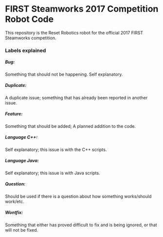 # FIRST Steamworks 2017 Competition Robot Code

This repository is the Reset Robotics robot for the official 2017 FIRST Steamworks competition.
















### Labels explained
##### Bug:
  Something that should not be happening. Self explanatory.
  
##### Duplicate:
  A duplicate issue; something that has already been reported in another issue.
  
##### Feature:
  Something that should be added; A planned addition to the code.
  
##### Language C++:
  Self explanatory; this issue is with the C++ scripts.
  
##### Language Java:
  Self explanatory; this issue is with Java scripts.
  
##### Question:
  Should be used if there is a question about how something works/should work/etc.

##### Wontfix:
  Something that either has proved difficult to fix and is being ignored, or that will not be fixed.
